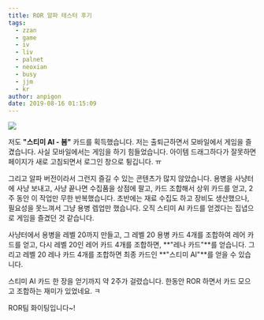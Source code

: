 ```yaml
---
title: ROR 알파 테스터 후기
tags:
  - zzan
  - game
  - iv
  - liv
  - palnet
  - neoxian
  - busy
  - jjm
  - kr
author: anpigon
date: 2019-08-16 01:15:09
---
```



![](https://files.steempeak.com/file/steempeak/anpigon/GPVULZe1-KakaoTalk_Image_2019-08-16-00-53-07.jpeg)

저도 **"스티미 AI - 봄"** 카드를 획득했습니다. 저는 출퇴근하면서 모바일에서 게임을 즐겼습니다. 사실 모바일에서는 게임을 하기 힘들었습니다. 아이템 드래그하다가 잘못하면 페이지가 새로 고침되면서 로그인 창으로 튕깁니다. ㅠ

그리고 알파 버전이라서 그런지 즐길 수 있는 콘텐츠가 많지 않았습니다. 용병을 사냥터에 사냥 보내고, 사냥 끝나면 수집품을 상점에 팔고, 카드 조합해서 상위 카드를 얻고, 2주 동안 이 작업만 무한 반복했습니다. 초반에는 재료 수집도 하고 장비도 생산했으나, 필요성을 못느껴서 그냥 용병 렙업만 했습니다. 오직 스티미 AI 카드를 얻겠다는 집녑으로 게임을 즐겼던 것 같습니다.

사냥터에서 용병을  레벨 20까지 만들고, 그 레벨 20 용병 카드 4개를 조합하여 레어 카드를 얻고, 다시 레벨 20인 레어 카드 4개를 조합하면, **"레나 카드"**를 얻습니다. 그리고 레벨 20 레나 카드 4개를 조합하면 최종 카드인 **"스티미 AI"**를 얻을 수 있습니다.

스티미 AI 카드 한 장을 얻기까지 약 2주가 걸렸습니다. 한동안 ROR 하면서 카드 모으고 조합하는 재미가 있었네요. ㅋ

ROR팀 화이팅입니다~!
